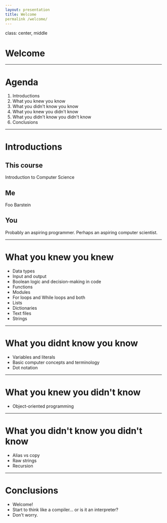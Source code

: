 ```yaml
---
layout: presentation
title: Welcome
permalink /welcome/
---
```



class: center, middle

# Welcome

---

# Agenda

1. Introductions
2. What you knew you know
3. What you didn't know you know
4. What you knew you didn't know
5. What you didn't know you didn't know
6. Conclusions

---

# Introductions

## This course
Introduction to Computer Science

## Me
Foo Barstein

## You
Probably an aspiring programmer.  Perhaps an aspiring computer scientist.

---

# What you knew you knew
- Data types
- Input and output
- Boolean logic and decision-making in code
- Functions
- Modules
- For loops and While loops and both
- Lists
- Dictionaries
- Text files
- Strings

---

# What you didnt know you know
- Variables and literals
- Basic computer concepts and terminology
- Dot notation

---

# What you knew you didn't know
- Object-oriented programming

---

# What you didn't know you didn't know
- Alias vs copy
- Raw strings
- Recursion

---

# Conclusions
- Welcome!
- Start to think like a compiler... or is it an interpreter?
- Don't worry.

